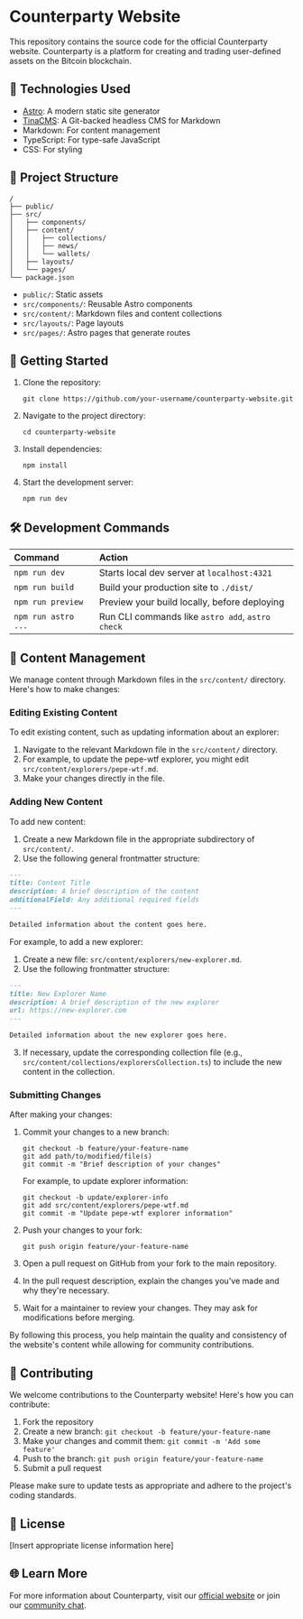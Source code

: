 # Counterparty Website

This repository contains the source code for the official Counterparty website. Counterparty is a platform for creating and trading user-defined assets on the Bitcoin blockchain.

## 🚀 Technologies Used

- [Astro](https://astro.build/): A modern static site generator
- [TinaCMS](https://tina.io/): A Git-backed headless CMS for Markdown
- Markdown: For content management
- TypeScript: For type-safe JavaScript
- CSS: For styling

## 📁 Project Structure

```
/
├── public/
├── src/
│   ├── components/
│   ├── content/
│   │   ├── collections/
│   │   ├── news/
│   │   └── wallets/
│   ├── layouts/
│   └── pages/
└── package.json
```

- `public/`: Static assets
- `src/components/`: Reusable Astro components
- `src/content/`: Markdown files and content collections
- `src/layouts/`: Page layouts
- `src/pages/`: Astro pages that generate routes

## 🏁 Getting Started

1. Clone the repository:
   ```
   git clone https://github.com/your-username/counterparty-website.git
   ```

2. Navigate to the project directory:
   ```
   cd counterparty-website
   ```

3. Install dependencies:
   ```
   npm install
   ```

4. Start the development server:
   ```
   npm run dev
   ```

## 🛠️ Development Commands

| Command                   | Action                                           |
| :------------------------ | :----------------------------------------------- |
| `npm run dev`             | Starts local dev server at `localhost:4321`      |
| `npm run build`           | Build your production site to `./dist/`          |
| `npm run preview`         | Preview your build locally, before deploying     |
| `npm run astro ...`       | Run CLI commands like `astro add`, `astro check` |

## 📝 Content Management

We manage content through Markdown files in the `src/content/` directory. Here's how to make changes:

### Editing Existing Content

To edit existing content, such as updating information about an explorer:

1. Navigate to the relevant Markdown file in the `src/content/` directory.
2. For example, to update the pepe-wtf explorer, you might edit `src/content/explorers/pepe-wtf.md`.
3. Make your changes directly in the file.

### Adding New Content

To add new content:

1. Create a new Markdown file in the appropriate subdirectory of `src/content/`.
2. Use the following general frontmatter structure:

```markdown
---
title: Content Title
description: A brief description of the content
additionalField: Any additional required fields
---

Detailed information about the content goes here.
```

For example, to add a new explorer:

1. Create a new file: `src/content/explorers/new-explorer.md`.
2. Use the following frontmatter structure:

```markdown
---
title: New Explorer Name
description: A brief description of the new explorer
url: https://new-explorer.com
---

Detailed information about the new explorer goes here.
```

3. If necessary, update the corresponding collection file (e.g., `src/content/collections/explorersCollection.ts`) to include the new content in the collection.

### Submitting Changes

After making your changes:

1. Commit your changes to a new branch:
   ```
   git checkout -b feature/your-feature-name
   git add path/to/modified/file(s)
   git commit -m "Brief description of your changes"
   ```

   For example, to update explorer information:
   ```
   git checkout -b update/explorer-info
   git add src/content/explorers/pepe-wtf.md
   git commit -m "Update pepe-wtf explorer information"
   ```

2. Push your changes to your fork:
   ```
   git push origin feature/your-feature-name
   ```

3. Open a pull request on GitHub from your fork to the main repository.

4. In the pull request description, explain the changes you've made and why they're necessary.

5. Wait for a maintainer to review your changes. They may ask for modifications before merging.

By following this process, you help maintain the quality and consistency of the website's content while allowing for community contributions.

## 🤝 Contributing

We welcome contributions to the Counterparty website! Here's how you can contribute:

1. Fork the repository
2. Create a new branch: `git checkout -b feature/your-feature-name`
3. Make your changes and commit them: `git commit -m 'Add some feature'`
4. Push to the branch: `git push origin feature/your-feature-name`
5. Submit a pull request

Please make sure to update tests as appropriate and adhere to the project's coding standards.

## 📄 License

[Insert appropriate license information here]

## 🌐 Learn More

For more information about Counterparty, visit our [official website](https://counterparty.io) or join our [community chat](https://t.me/Counterparty_XCP).
